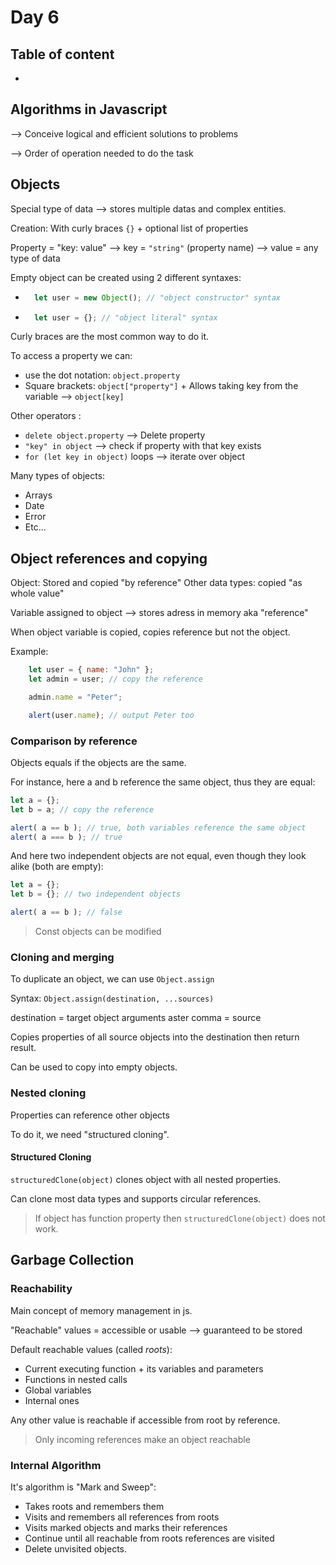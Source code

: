 # Day 6

## Table of content

-

## Algorithms in Javascript

--> Conceive logical and efficient solutions to problems

--> Order of operation needed to do the task

## Objects

Special type of data --> stores multiple datas and complex entities.

Creation: With curly braces `{}` + optional list of properties

Property = "key: value" --> key = `"string"` (property name) --> value = any type of data

Empty object can be created using 2 different syntaxes:

- ```javascript
    let user = new Object(); // "object constructor" syntax
  ```

- ```javascript
    let user = {}; // "object literal" syntax
  ```

Curly braces are the most common way to do it.

To access a property we can:

- use the dot notation: `object.property`
- Square brackets: `object["property"]` + Allows taking key from the variable --> `object[key]`

Other operators :

- `delete object.property` --> Delete property
- `"key" in object` --> check if property with that key exists
- `for (let key in object)` loops --> iterate over object

Many types of objects:

- Arrays
- Date
- Error
- Etc...

## Object references and copying

Object: Stored and copied "by reference"
Other data types: copied "as whole value"

Variable assigned to object --> stores adress in memory aka "reference"

When object variable is copied, copies reference but not the object.

Example:

```javascript
    let user = { name: "John" };
    let admin = user; // copy the reference

    admin.name = "Peter";

    alert(user.name); // output Peter too
```

### Comparison by reference

Objects equals if the objects are the same.

For instance, here a and b reference the same object, thus they are equal:

```javascript
let a = {};
let b = a; // copy the reference

alert( a == b ); // true, both variables reference the same object
alert( a === b ); // true
```

And here two independent objects are not equal, even though they look alike (both are empty):

```javascript
let a = {};
let b = {}; // two independent objects

alert( a == b ); // false
```

> Const objects can be modified

### Cloning and merging

To duplicate an object, we can use `Object.assign`

Syntax: `Object.assign(destination, ...sources)`

destination = target object
arguments aster comma = source

Copies properties of all source objects into the destination then return result.

Can be used to copy into empty objects.

### Nested cloning

Properties can reference other objects

To do it, we need "structured cloning".

#### Structured Cloning

`structuredClone(object)` clones object with all nested properties.

Can clone most data types and supports circular references.

> If object has function property then `structuredClone(object)` does not work.

## Garbage Collection

### Reachability

Main concept of memory management in js.

"Reachable" values = accessible or usable --> guaranteed to be stored

Default reachable values (called *roots*):

- Current executing function + its variables and parameters
- Functions in nested calls
- Global variables
- Internal ones

Any other value is reachable if accessible from root by reference.

> Only incoming references make an object reachable

### Internal Algorithm

It's algorithm is "Mark and Sweep":

- Takes roots and remembers them
- Visits and remembers all references from roots
- Visits marked objects and marks their references
- Continue until all reachable from roots references are visited
- Delete unvisited objects.
